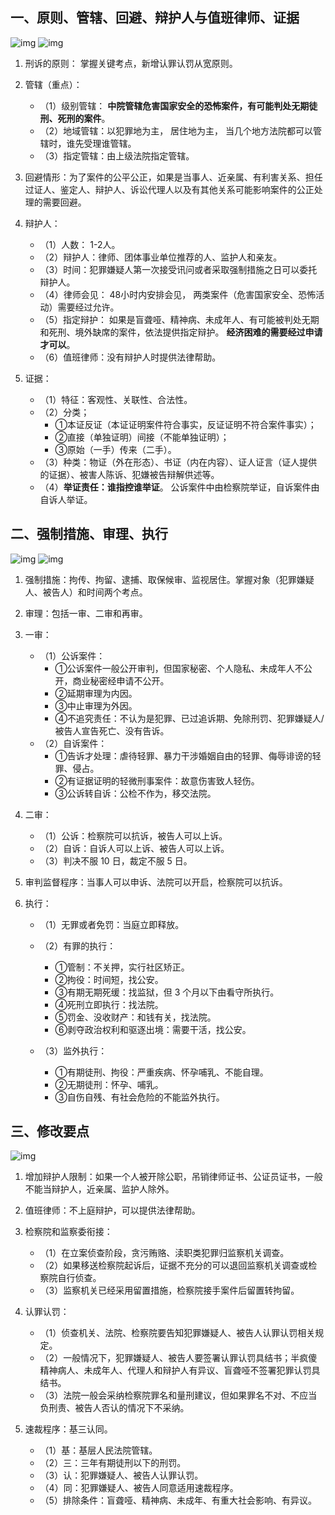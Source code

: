 
## 一、原则、管辖、回避、辩护人与值班律师、证据
![img](img/20190521215040.png)
![img](img/20190521215057.png)

1. 刑诉的原则： 掌握关键考点，新增认罪认罚从宽原则。

2. 管辖（重点）：
   - （1）级别管辖： **中院管辖危害国家安全的恐怖案件，有可能判处无期徒刑、死刑的案件**。
   - （2）地域管辖：以犯罪地为主， 居住地为主， 当几个地方法院都可以管辖时，谁先受理谁管辖。
   - （3）指定管辖：由上级法院指定管辖。

3. 回避情形：为了案件的公平公正，如果是当事人、近亲属、有利害关系、担任过证人、鉴定人、辩护人、诉讼代理人以及有其他关系可能影响案件的公正处理的需要回避。

4. 辩护人：
   - （1）人数： 1-2人。
   - （2）辩护人：律师、团体事业单位推荐的人、监护人和亲友。
   - （3）时间：犯罪嫌疑人第一次接受讯问或者采取强制措施之日可以委托辩护人。
   - （4）律师会见： 48小时内安排会见， 两类案件（危害国家安全、恐怖活动）需要经过允许。
   - （5）指定辩护： 如果是盲聋哑、精神病、未成年人、有可能被判处无期和死刑、境外缺席的案件，依法提供指定辩护。 **经济困难的需要经过申请才可以**。
   - （6）值班律师：没有辩护人时提供法律帮助。

5. 证据：
   - （1）特征：客观性、关联性、合法性。
   - （2）分类；
     - ①本证反证（本证证明案件符合事实，反证证明不符合案件事实）；
     - ②直接（单独证明）间接（不能单独证明）；
     - ③原始（一手）传来（二手）。
   - （3）种类：物证（外在形态）、书证（内在内容）、证人证言（证人提供的证据）、被害人陈诉、犯嫌被告辩解供述等。
   - （4）**举证责任：谁指控谁举证**。 公诉案件中由检察院举证，自诉案件由自诉人举证。

## 二、强制措施、审理、执行
![img](img/20190521230419.png)
![img](img/20190521230437.png)

1. 强制措施：拘传、拘留、逮捕、取保候审、监视居住。掌握对象（犯罪嫌疑人、被告人）和时间两个考点。

2. 审理：包括一审、二审和再审。

3. 一审：
   - （1）公诉案件：
     - ①公诉案件一般公开审判，但国家秘密、个人隐私、未成年人不公开，商业秘密经申请不公开。
     - ②延期审理为内因。
     - ③中止审理为外因。
     - ④不追究责任：不认为是犯罪、已过追诉期、免除刑罚、犯罪嫌疑人/被告人宣告死亡、没有告诉。
   - （2）自诉案件：
     - ①告诉才处理：虐待轻罪、暴力干涉婚姻自由的轻罪、侮辱诽谤的轻罪、侵占。
     - ②有证据证明的轻微刑事案件：故意伤害致人轻伤。
     - ③公诉转自诉：公检不作为，移交法院。

4. 二审：
   - （1）公诉：检察院可以抗诉，被告人可以上诉。
   - （2）自诉：自诉人可以上诉、被告人可以上诉。
   - （3）判决不服 10 日，裁定不服 5 日。

5. 审判监督程序：当事人可以申诉、法院可以开启，检察院可以抗诉。

6. 执行：
   - （1）无罪或者免罚：当庭立即释放。
   - （2）有罪的执行：
     - ①管制：不关押，实行社区矫正。
     - ②拘役：时间短，找公安。
     - ③有期无期死缓：找监狱，但 3 个月以下由看守所执行。
     - ④死刑立即执行：找法院。
     - ⑤罚金、没收财产：和钱有关，找法院。
     - ⑥剥夺政治权利和驱逐出境：需要干活，找公安。
  
   - （3）监外执行：
     - ①有期徒刑、拘役：严重疾病、怀孕哺乳、不能自理。
     - ②无期徒刑：怀孕、哺乳。  
     - ③自伤自残、有社会危险的不能监外执行。

## 三、修改要点
![img](img/20190522001143.png)

1. 增加辩护人限制：如果一个人被开除公职，吊销律师证书、公证员证书，一般不能当辩护人，近亲属、监护人除外。

2. 值班律师：不上庭辩护，可以提供法律帮助。

3. 检察院和监察委衔接：
   - （1）在立案侦查阶段，贪污贿赂、渎职类犯罪归监察机关调查。
   - （2）如果移送检察院起诉后，证据不充分的可以退回监察机关调查或检察院自行侦查。
   - （3）监察机关已经采用留置措施，检察院接手案件后留置转拘留。

4. 认罪认罚：
   - （1）侦查机关、法院、检察院要告知犯罪嫌疑人、被告人认罪认罚相关规定。
   - （2）一般情况下，犯罪嫌疑人、被告人要签署认罪认罚具结书；半疯傻精神病人、未成年人、代理人和辩护人有异议、盲聋哑不签署犯罪认罚具结书。
   - （3）法院一般会采纳检察院罪名和量刑建议，但如果罪名不对、不应当负刑责、被告人否认的情况下不采纳。

5. 速裁程序：基三认同。
   - （1）基：基层人民法院管辖。
   - （2）三：三年有期徒刑以下的刑罚。
   - （3）认：犯罪嫌疑人、被告人认罪认罚。
   - （4）同：犯罪嫌疑人、被告人同意适用速裁程序。
   - （5）排除条件：盲聋哑、精神病、未成年、有重大社会影响、有异议。